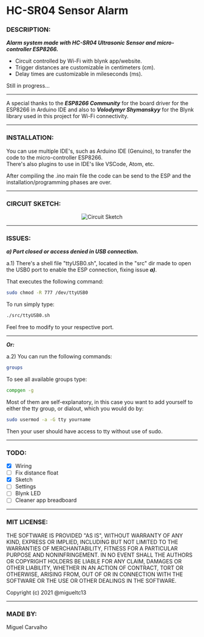 # HC-SR04 Sensor Alarm

### DESCRIPTION:
***Alarm system made with HC-SR04 Ultrasonic Sensor and micro-controller ESP8266.<br />***
- Circuit controlled by Wi-Fi with blynk app/website.<br />
- Trigger distances are customizable in centimeters (cm).<br />
- Delay times are customizable in mileseconds (ms).<br />

Still in progress...

---

A special thanks to the ***ESP8266 Community*** for the board driver for the ESP8266 in Arduino IDE and also to ***Volodymyr Shymanskyy*** for the Blynk library used in this project for Wi-Fi connectivity.

---

### INSTALLATION:
You can use multiple IDE's, such as Arduino IDE (Genuino), to transfer the code to the micro-controller ESP8266.<br />
There's also plugins to use in IDE's like VSCode, Atom, etc.<br />

After compiling the .ino main file the code can be send to the ESP and the installation/programming phases are over.

---

### CIRCUIT SKETCH:
<p align="center">
  <img src="https://github.com/migueltc13/HC-SR04/blob/main/doc/Sketch.png" alt="Circuit Sketch"/>
</p>

---

### ISSUES:
***a) Port closed or access denied in USB connection.***<br />

a.1) There's a shell file "ttyUSB0.sh", located in the "src" dir made to open the USB0 port to enable the ESP connection, fixing issue ***a)***.<br />

That executes the following command:

```bash
sudo chmod -R 777 /dev/ttyUSB0 
  ```
  
To run simply type:

```bash
./src/ttyUSB0.sh
```

Feel free to modify to your respective port.

---

***Or:***

a.2) You can run the following commands:

```bash
groups
```

To see all available groups type:

```bash
compgen -g
```

Most of them are self-explanatory, in this case you want to add yourself to either the tty group, or dialout, which you would do by:

```bash
sudo usermod -a -G tty yourname
```

Then your user should have access to tty without use of sudo.

---

### TODO:
  - [x] Wiring
  - [ ] Fix distance float
  - [x] Sketch
  - [ ] Settings
  - [ ] Blynk LED
  - [ ] Cleaner app breadboard

---

### MIT LICENSE:
THE SOFTWARE IS PROVIDED "AS IS", WITHOUT WARRANTY OF ANY KIND, EXPRESS OR
IMPLIED, INCLUDING BUT NOT LIMITED TO THE WARRANTIES OF MERCHANTABILITY,
FITNESS FOR A PARTICULAR PURPOSE AND NONINFRINGEMENT. IN NO EVENT SHALL THE
AUTHORS OR COPYRIGHT HOLDERS BE LIABLE FOR ANY CLAIM, DAMAGES OR OTHER
LIABILITY, WHETHER IN AN ACTION OF CONTRACT, TORT OR OTHERWISE, ARISING FROM,
OUT OF OR IN CONNECTION WITH THE SOFTWARE OR THE USE OR OTHER DEALINGS IN THE
SOFTWARE. <br />

Copyright (c) 2021 @migueltc13

---

### MADE BY:
Miguel Carvalho
